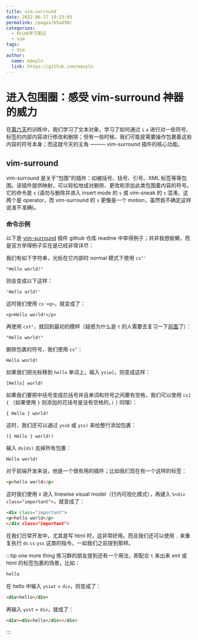 ```yaml
---
title: vim-surround
date: 2022-06-17 19:23:03
permalink: /pages/b5ad98/
categories:
  - 《Vim》学习笔记
  - vim
tags:
  - Vim
author:
  name: maoyln
  link: https://github.com/maoyln
---
```

# 进入包围圈：感受 vim-surround 神器的威力

  在[第六天](./day-6.md)的训练中，我们学习了文本对象，学习了如何通过 `i` `a` 进行对一些符号、标签的内部内容进行修改和删除；但有一些时候，我们可能是需要操作包裹着这些内容的符号本身；而这就今天的主角 ——— vim-surround 插件的核心功能。

## vim-surround

  vim-surround 是关于“包围”的插件：如被括号、括号、引号、XML 标签等等包围。该插件提供映射，可以轻松地成对删除、更改和添加此类包围着内容的符号。它的命令是 `s` (请勿与删除并进入 insert mode 的 `s` 或 vim-sneak 的 `s` 混淆，这两个是 operator，而 vim-surround 的 `s` 更像是一个 motion，虽然我不确定这样说准不准确)。

### 命令示例

以下是 [vim-surround](https://github.com/tpope/vim-surround) 插件 github 仓库 readme 中举得例子；并非我想偷懒，而是官方举得例子实在是已经非常详尽：

我们有如下字符串，光标在它内部时 normal 模式下使用 `cs"'`
```
"Hello world!"
```

则会变成以下这样：
```
'Hello orld!'
```

这时我们使用 `cs'<q>`，就变成了：
```
<p>Hello world!</p>
```

再使用 `cst"`，就回到最初的模样（疑惑为什么是 `t` 的人需要去复习一下[前面](./06.%E4%BB%80%E4%B9%88%E6%98%AF%E6%96%87%E6%9C%AC%E5%AF%B9%E8%B1%A1.md)了）：
```
"Hello world!"
```

删除包裹的符号，我们使用 `cs"`：
```
Hello world!
```

如果我们把光标移到 `hello` 单词上，输入 `ysiw]`，则变成这样： 
```
[Hello] world!
```

如果我们要把中括号变成花括号并且单词和符号之间要有空格，我们可以使用 `cs]{` （如果使用 `}` 则添加的花括号是没有空格的，`)` `]` 同理）：
```
{ Hello } world!
```

这时，我们还可以通过 `yssb` 或 `yss)` 来给整行添加包裹：
```
({ Hello } world!)
```

输入 `ds{ds)` 去掉所有包裹：
```
Hello world!
```

对于前端开发来说，他是一个很有用的插件；比如我们现在有一个这样的标签：
```html
<p>hello world</p>
```

这时我们使用 `V` 进入 linewise visual model（行内可视化模式），再键入 `S<div class="important">`，就变成了：
```html
<div class="important">
<p>hello world</p>
</div class="important">
```

在我们日常开发中，尤其是写 html 时，这非常好用。而且我们还可以使用 `.` 来重复执行 `ds` `cs` `yss` 这类的指令，一如我们之前提到那样。

:::tip one more thing
练习群的朋友提到还有一个用法，即配合 `t` 来出来 xml 或 html 的标签包裹的场景，比如：

```html
hello
```

在 hello 中输入 `ysiwt` + `div`，则变成了：

```html
<div>hello</div>
```

再输入 `ysst` + `div`，就成了：
```html
<div><div>hello</div></div>
```
:::
